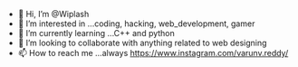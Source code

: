 - 👋 Hi, I’m @Wiplash
- 👀 I’m interested in ...coding, hacking, web_development, gamer
- 🌱 I’m currently learning ...C++ and python
- 💞️ I’m looking to collaborate with anything related to web designing 
- 📫 How to reach me ...always https://www.instagram.com/varunv.reddy/

<!---
hecker077/hecker077 is a ✨ special ✨ repository because its `README.md` (this file) appears on your GitHub profile.
You can click the Preview link to take a look at your changes.
--->
